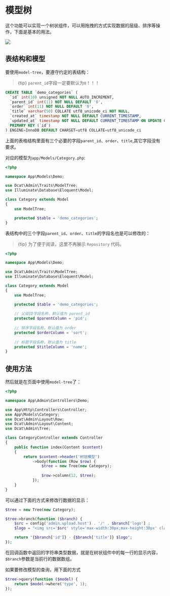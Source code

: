 # 模型树

这个功能可以实现一个树状组件，可以用拖拽的方式实现数据的层级、排序等操作，下面是基本的用法。

<a href="http://103.39.211.179:8080/admin/auth/permissions" target="_blank">
    <img class="img img-full" src="{{public}}/assets/img/screenshots/model-tree.png">
</a>

## 表结构和模型
要使用`model-tree`，要遵守约定的表结构：

> {tip} `parent_id`字段一定要默认为`0`！！！

```sql
CREATE TABLE `demo_categories` (
  `id` int(10) unsigned NOT NULL AUTO_INCREMENT,
  `parent_id` int(11) NOT NULL DEFAULT '0',
  `order` int(11) NOT NULL DEFAULT '0',
  `title` varchar(50) COLLATE utf8_unicode_ci NOT NULL,
  `created_at` timestamp NOT NULL DEFAULT CURRENT_TIMESTAMP,
  `updated_at` timestamp NOT NULL DEFAULT CURRENT_TIMESTAMP ON UPDATE CURRENT_TIMESTAMP,
  PRIMARY KEY (`id`)
) ENGINE=InnoDB DEFAULT CHARSET=utf8 COLLATE=utf8_unicode_ci
```
上面的表格结构里面有三个必要的字段`parent_id`、`order`、`title`,其它字段没有要求。

对应的模型为`app/Models/Category.php`:
```php
<?php

namespace App\Models\Demo;

use Dcat\Admin\Traits\ModelTree;
use Illuminate\Database\Eloquent\Model;

class Category extends Model
{
    use ModelTree;

    protected $table = 'demo_categories';
}
```
表结构中的三个字段`parent_id`、`order`、`title`的字段名也是可以修改的：

> {tip} 为了便于阅读，这里不再展示 `Repository` 代码。

```php
<?php

namespace App\Models\Demo;

use Dcat\Admin\Traits\ModelTree;
use Illuminate\Database\Eloquent\Model;

class Category extends Model
{
    use ModelTree;

    protected $table = 'demo_categories';
    
    // 父级ID字段名称，默认值为 parent_id
    protected $parentColumn = 'pid';
    
    // 排序字段名称，默认值为 order
    protected $orderColumn = 'sort';
    
    // 标题字段名称，默认值为 title
    protected $titleColumn = 'name';
}
```

## 使用方法
然后就是在页面中使用`model-tree`了：
```php
<?php

namespace App\Admin\Controllers\Demo;

use App\Http\Controllers\Controller;
use App\Models\Category;
use Dcat\Admin\Layout\Row;
use Dcat\Admin\Layout\Content;
use Dcat\Admin\Tree;

class CategoryController extends Controller
{
    public function index(Content $content)
    {
        return $content->header('树状模型')
            ->body(function (Row $row) {
                $tree = new Tree(new Category);
                
                $row->column(12, $tree);
            });
    }
}
```
可以通过下面的方式来修改行数据的显示：
```php
$tree = new Tree(new Category);

$tree->branch(function ($branch) {
    $src = config('admin.upload.host') . '/' . $branch['logo'] ;
    $logo = "<img src='$src' style='max-width:30px;max-height:30px' class='img'/>";

    return "{$branch['id']} - {$branch['title']} $logo";
});
```
在回调函数中返回的字符串类型数据，就是在树状组件中的每一行的显示内容，`$branch`参数是当前行的数据数组。

如果要修改模型的查询，用下面的方式
```php
$tree->query(function ($model) {
    return $model->where('type', 1);
});
```



